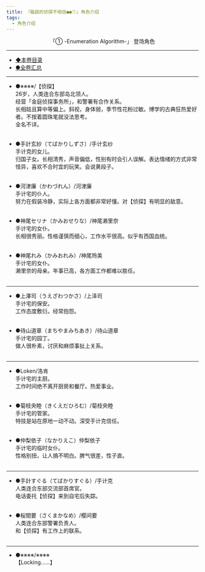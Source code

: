 ```yaml
---
title: 『箱庭的侦探不相信●●①』角色介绍
tags:
  - 角色介绍
---
```


<center>「① -Enumeration Algorithm-」 登场角色</center> 

---

 - [◆本卷目录](https://luciasnote.space/_posts/2020-10-31-%E7%AE%B1%E4%BE%A61%E7%9B%AE%E5%BD%95/)
 - [●全卷汇总](https://luciasnote.space/_posts/2020-10-29-%E7%AE%B1%E4%BE%A6%E6%B1%87%E6%80%BB%E9%A1%B5/)

---

- ●※※※※/【侦探】<br>
26岁，人类连合东部岛北领人。<br>
经营「金庭侦探事务所」，和警署有合作关系。<br>
长相姑且算中等偏上。斜视，身体弱，季节性花粉过敏。博学的古典狂热爱好者。不按着圆珠笔就没法思考。<br>
全名不详。<br><br>

- ●手計玄紗（てばかりしずさ）/手计玄纱<br>
手计克的女儿。<br>
归国子女。长相清秀，声音偏低，性别有时会引人误解。表达情绪的方式非常怪异，喜欢不合时宜的玩笑。会说黄段子。<br><br>

- ●河津廉（かわづれん）/河津廉<br>
手计宅的仆人。<br>
努力在假装冷静，实际上各方面都非常好懂。对【侦探】有明显的敌意。<br><br>

- ●神尾セリナ（かみおせりな）/神尾濑里奈<br>
手计宅的女仆。<br>
长相很秀丽。性格谨慎而细心，工作水平很高。似乎有西国血统。<br><br>

- ●神尾れみ（かみおれみ）/神尾玲美<br>
手计宅的女仆。<br>
濑里奈的母亲。年事已高，各方面工作都难以胜任。<br><br>

---

- ●上澤司（うえざわつかさ）/上泽司<br>
手计宅的保安。<br>
工作态度敷衍。经常抱怨。<br><br>

- ●待山道章（まちやまみちあき）/待山道章<br>
手计宅的园丁。<br>
做人很朴素，讨厌和麻烦事扯上关系。<br><br>

---

- ●Loken/洛肯<br>
手计宅的主厨。<br>
工作时间绝不离开厨房和餐厅。热爱事业。<br><br>

- ●菊枝央睦（きくえだひろむ）/菊枝央睦<br>
手计宅的管家。<br>
特技是站在原地一动不动。深受手计克信任。<br><br>

- ●仲梨依子（なかりえこ）仲梨依子<br>
手计宅的临时女仆。<br>
性格别扭，让人搞不明白。脾气很差，性子直。<br><br>

---

- ●手計すぐる（てばかりすぐる）/手计克<br>
人类连合东部交流部首席官。<br>
电话委托【侦探】来到自宅后失踪。<br><br>

- ●桜間要（さくまかなめ）/樱间要<br>
人类连合东部警署负责人。<br>
和【侦探】有工作上的联系。<br><br>

---

- ●※※※※/※※※※<br>
    【Locking……】<br>

